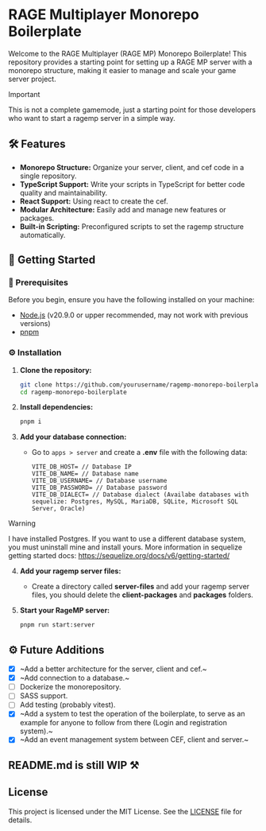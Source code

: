 # RAGE Multiplayer Monorepo Boilerplate

Welcome to the RAGE Multiplayer (RAGE MP) Monorepo Boilerplate! This repository provides a starting point for setting up a RAGE MP server with a monorepo structure, making it easier to manage and scale your game server project.

> [!IMPORTANT]  
> This is not a complete gamemode, just a starting point for those developers who want to start a ragemp server in a simple way.

## 🛠️ Features

- **Monorepo Structure:** Organize your server, client, and cef code in a single repository.
- **TypeScript Support:** Write your scripts in TypeScript for better code quality and maintainability.
- **React Support:** Using react to create the cef.
- **Modular Architecture:** Easily add and manage new features or packages.
- **Built-in Scripting:** Preconfigured scripts to set the ragemp structure automatically.

## 🚀 Getting Started

### 🚨 Prerequisites

Before you begin, ensure you have the following installed on your machine:

- [Node.js](https://nodejs.org/) (v20.9.0 or upper recommended, may not work with previous versions)
- [pnpm](https://pnpm.io/es/)

### ⚙️ Installation

1. **Clone the repository:**

   ```sh
   git clone https://github.com/yourusername/ragemp-monorepo-boilerplate.git
   cd ragemp-monorepo-boilerplate
   ```

2. **Install dependencies:**

   ```sh
   pnpm i
   ```

3. **Add your database connection:**

   - Go to `apps > server` and create a **.env** file with the following data:

     ```env
     VITE_DB_HOST= // Database IP
     VITE_DB_NAME= // Database name
     VITE_DB_USERNAME= // Database username
     VITE_DB_PASSWORD= // Database password
     VITE_DB_DIALECT= // Database dialect (Availabe databases with sequelize: Postgres, MySQL, MariaDB, SQLite, Microsoft SQL Server, Oracle)
     ```

> [!WARNING]
> I have installed Postgres. If you want to use a different database system, you must uninstall mine and install yours. More information in sequelize getting started docs: https://sequelize.org/docs/v6/getting-started/

4. **Add your ragemp server files:**

   - Create a directory called **server-files** and add your ragemp server files, you should delete the **client-packages** and **packages** folders.

5. **Start your RageMP server:**

   ```sh
   pnpm run start:server
   ```

## ⚙️ Future Additions

- [x] ~Add a better architecture for the server, client and cef.~
- [x] ~Add connection to a database.~
- [ ] Dockerize the monorepository.
- [ ] SASS support.
- [ ] Add testing (probably vitest).
- [x] ~Add a system to test the operation of the boilerplate, to serve as an example for anyone to follow from there (Login and registration system).~
- [x] ~Add an event management system between CEF, client and server.~

## **README.md is still WIP ⚒️**

## License

This project is licensed under the MIT License. See the [LICENSE](LICENSE) file for details.
